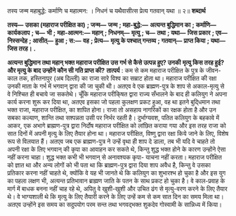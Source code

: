  

तस्य जन्म महाबुद्धे: कर्माणि च महात्मन: । निधनं च यथैवासीत्स प्रेत्य गतवान् यथा ॥ २॥ **शब्दार्थ** 

**तस्य—** **उसका (महाराज परीक्षित का)** **; जन्म—** **जन्म** **; महा-बुद्धे:—** **अत्यन्त बुद्धिमान का** **; कर्माणि—** **कार्यकलाप** **; च—** **भी** **;** **महा-आत्मन:—** **महान्** **; निधनम्—** **मृत्यु** **; च—** **तथा** **; यथा—** **जिस प्रकार** **; एव—** **निस्सन्देह** **; आसीत्—** **हुआ** **; स:—** **वह** **; प्रेत्य—** **मृत्यु के पश्चात् गन्तव्य** **; गतवान्—** **प्राप्त किया** **; यथा—** **जिस तरह।** **.** 

**अत्यन्त बुद्धिमान तथा महान् भक्त महाराज परीक्षित उस गर्भ से कैसे उत्पन्न हुए? उनकी** **मृत्यु किस तरह हुई? और मृत्यु के बाद उन्होंने कौन सी गति प्राप्त की?** **तात्पर्य** : कम से कम महाराज परीक्षित के पुत्र के जीवन-काल तक, हस्तिनापुर (अब दिल्ली) का राजा सारे विश्व का सम्राट होता था। महाराज परीक्षित की रक्षा उनकी माता के गर्भ में भगवान् द्वारा की जा चुकी थी। अतएव वे एक ब्राह्मण-पुत्र के शाप से अकाल-मृत्यु से वे निश्चित ही बचाये जा सकतेथे। चूँकि महाराज परीकि्षत द्वारा राज्य सँभालने के बाद ही कलियुग ने अपना कार्य करना शुरू कर दिया था, अतएव इसका जो पहला कुलक्षण प्रकट हुआ, वह था इतने बुदि्धमान तथा भक्त राजा, महाराज परीक्षित, का शापित होना। राजा तो असहाय नागरिकों का रक्षक होता है और उन सबका कल्याण, शान्ति तथा सश्पन्नता उसी पर निर्भर रहती है। दुर्भाग्यवश, पतित कलियुग के बहकावे में आकर, एक अभागे ब्राह्मण-पुत्र द्वारा निर्दोष महाराज परीक्षित को लांछित कराया गया और इस तरह राजा को सात दिनों में अपनी मृत्यु के लिए तैयार होना था। महाराज परीक्षित, विष्णु द्वारा रक्षा किये जाने के लिए, विशेष रूप से विलयात हैं। अतएव जब एक ब्राह्मण-पुत्र ने उन्हें वृथा ही शाप दे डाला, तब भी यदि वे चाहते तो अपनी रक्षा के लिए भगवान् की कृपा का आवाहन कर सकते थे, किन्तु शुद्ध भक्त होने के कारण उन्होंने ऐसा नहीं करना चाहा। शुद्ध भक्त कभी भी भगवान् से अनावश्यक कृपा- याचना नहीं करता। महाराज परीक्षित को ज्ञात था और अन्य लोगों को भी पता था कि ब्राह्मण-पुत्र द्वारा दिया शाप अवैध है, किन्तु वे उसका प्रतिकार करना नहीं चाहते थे, क्योंकि वे यह भी जानते थे कि कलियुग का शुभारश्भ हो चुका है और इस युग का पहला लक्षण भी, अत्यन्त प्रतिभावान ब्राह्मण जाति के पतन के साथ प्रकट हो चुका है। वे काल-प्रवाह के मार्ग में बाधक बनना नहीं चाह रहे थे, अपितु वे खुशी-खुशी और उचित ढंग से मृत्यु-वरण करने के लिए तैयार थे। वे भाग्यशाली थे कि मृत्यु के लिए तैयारी करने के लिए उन्हें कम से कम सात दिन का समय मिला था। अतएव उन्होंने इस समय का सदुपयोग परम सन्त तथा भगवद्भक्त शुकदेव गोस्वामी के सान्निध्य में किया। 
